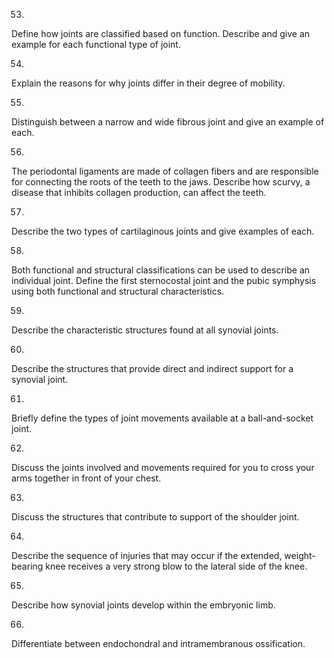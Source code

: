 53. 

Define how joints are classified based on function. Describe and give an
example for each functional type of joint.

54. 

Explain the reasons for why joints differ in their degree of mobility.

55. 

Distinguish between a narrow and wide fibrous joint and give an example of
each.

56. 

The periodontal ligaments are made of collagen fibers and are responsible for
connecting the roots of the teeth to the jaws. Describe how scurvy, a disease
that inhibits collagen production, can affect the teeth.

57. 

Describe the two types of cartilaginous joints and give examples of each.

58. 

Both functional and structural classifications can be used to describe an
individual joint. Define the first sternocostal joint and the pubic symphysis
using both functional and structural characteristics.

59. 

Describe the characteristic structures found at all synovial joints.

60. 

Describe the structures that provide direct and indirect support for a
synovial joint.

61. 

Briefly define the types of joint movements available at a ball-and-socket
joint.

62. 

Discuss the joints involved and movements required for you to cross your arms
together in front of your chest.

63. 

Discuss the structures that contribute to support of the shoulder joint.

64. 

Describe the sequence of injuries that may occur if the extended, weight-
bearing knee receives a very strong blow to the lateral side of the knee.

65. 

Describe how synovial joints develop within the embryonic limb.

66. 

Differentiate between endochondral and intramembranous ossification.

